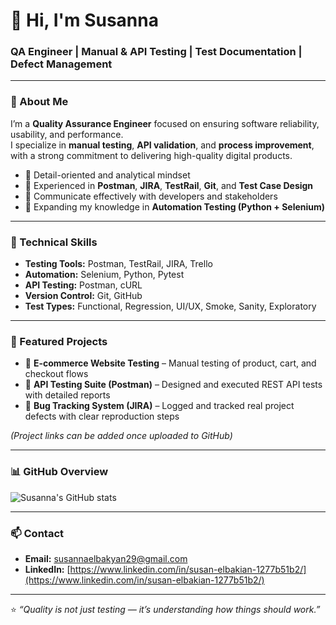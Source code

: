 # 👋 Hi, I'm Susanna 
### QA Engineer | Manual & API Testing | Test Documentation | Defect Management  

---

### 🧩 About Me
I’m a **Quality Assurance Engineer** focused on ensuring software reliability, usability, and performance.  
I specialize in **manual testing**, **API validation**, and **process improvement**, with a strong commitment to delivering high-quality digital products.

- 🧠 Detail-oriented and analytical mindset  
- 🧪 Experienced in **Postman**, **JIRA**, **TestRail**, **Git**, and **Test Case Design**  
- 💬 Communicate effectively with developers and stakeholders  
- 🌱 Expanding my knowledge in **Automation Testing (Python + Selenium)**  

---

### 🧰 Technical Skills
- **Testing Tools:** Postman, TestRail, JIRA, Trello  
- **Automation:** Selenium, Python, Pytest  
- **API Testing:** Postman, cURL  
- **Version Control:** Git, GitHub  
- **Test Types:** Functional, Regression, UI/UX, Smoke, Sanity, Exploratory  

---

### 📂 Featured Projects
- 🧾 **E-commerce Website Testing** – Manual testing of product, cart, and checkout flows  
- 🧪 **API Testing Suite (Postman)** – Designed and executed REST API tests with detailed reports  
- 🧰 **Bug Tracking System (JIRA)** – Logged and tracked real project defects with clear reproduction steps  

*(Project links can be added once uploaded to GitHub)*  

---

### 📊 GitHub Overview
![Susanna's GitHub stats](https://github-readme-stats.vercel.app/api?username=Anna0229&show_icons=true&theme=default)

---

### 📫 Contact
- **Email:** [susannaelbakyan29@gmail.com](susannaelbakyan29@gmail.com)  
- **LinkedIn:** [https://www.linkedin.com/in/susan-elbakian-1277b51b2/](https://www.linkedin.com/in/susan-elbakian-1277b51b2/)  

---

⭐ *“Quality is not just testing — it’s understanding how things should work.”*
